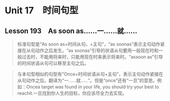 ﻿ # Unit 17　时间句型
 ## Lesson 193　As soon as……一……就……
 
> 标准句型是“As soon as+时间从句，+主句”，“as soonas”表示主句动作紧接在从句动作之后发生。“as soonas”引导的状语从句要用一般现在时和一般过去时，不能用将来时，只能用现在时来表示将来时。“assoon as”引导的时间状语从句可以移至主句之后。

> 与本句型相似的句型有“Once+时间状语从句+主句”，表示主句动作紧接在从句动作之后。翻译为“一……就……”。但是“once”还有“一旦”的意思。例如：Oncea target was found in your life, you should try your best to reachit.一旦找到你人生的目标，你应该尽全力去实现。


 